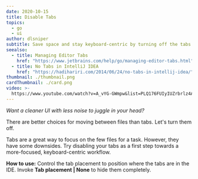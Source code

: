 ```yaml
---
date: 2020-10-15
title: Disable Tabs
topics:
  - go
  - ui
author: dlsniper
subtitle: Save space and stay keyboard-centric by turning off the tabs.
seealso:
  - title: Managing Editor Tabs
    href: "https://www.jetbrains.com/help/go/managing-editor-tabs.html"
  - title: No Tabs in IntelliJ IDEA
    href: "https://hadihariri.com/2014/06/24/no-tabs-in-intellij-idea/"
thumbnail: ./thumbnail.png
cardThumbnail: ./card.png
video: >-
  https://www.youtube.com/watch?v=A_vYG-GWmpw&list=PLQ176FUIyIUZrbrlz4AY1V8VzBJKZyVlW&index=51
---
```


_Want a cleaner UI with less noise to juggle in your head?_

There are better choices for moving between files than tabs. Let's turn them off.

Tabs are a great way to focus on the few files for a task. However, they have some downsides. Try disabling your tabs as a first step towards a more-focused, keyboard-centric workflow.

**How to use:**
Control the tab placement to position where the tabs are in the IDE. Invoke **Tab placement | None** to hide them completely.
